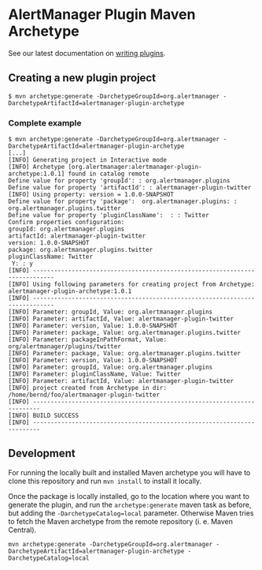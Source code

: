 AlertManager Plugin Maven Archetype
==============================

See our latest documentation on [writing plugins](http://docs.alertmanager.org/en/latest/pages/plugins.html).

## Creating a new plugin project

```
$ mvn archetype:generate -DarchetypeGroupId=org.alertmanager -DarchetypeArtifactId=alertmanager-plugin-archetype
```

### Complete example

```
$ mvn archetype:generate -DarchetypeGroupId=org.alertmanager -DarchetypeArtifactId=alertmanager-plugin-archetype
[...]
[INFO] Generating project in Interactive mode
[INFO] Archetype [org.alertmanager:alertmanager-plugin-archetype:1.0.1] found in catalog remote
Define value for property 'groupId': : org.alertmanager.plugins
Define value for property 'artifactId': : alertmanager-plugin-twitter
[INFO] Using property: version = 1.0.0-SNAPSHOT
Define value for property 'package':  org.alertmanager.plugins: : org.alertmanager.plugins.twitter
Define value for property 'pluginClassName':  : : Twitter
Confirm properties configuration:
groupId: org.alertmanager.plugins
artifactId: alertmanager-plugin-twitter
version: 1.0.0-SNAPSHOT
package: org.alertmanager.plugins.twitter
pluginClassName: Twitter
 Y: : y
[INFO] ----------------------------------------------------------------------------
[INFO] Using following parameters for creating project from Archetype: alertmanager-plugin-archetype:1.0.1
[INFO] ----------------------------------------------------------------------------
[INFO] Parameter: groupId, Value: org.alertmanager.plugins
[INFO] Parameter: artifactId, Value: alertmanager-plugin-twitter
[INFO] Parameter: version, Value: 1.0.0-SNAPSHOT
[INFO] Parameter: package, Value: org.alertmanager.plugins.twitter
[INFO] Parameter: packageInPathFormat, Value: org/alertmanager/plugins/twitter
[INFO] Parameter: package, Value: org.alertmanager.plugins.twitter
[INFO] Parameter: version, Value: 1.0.0-SNAPSHOT
[INFO] Parameter: groupId, Value: org.alertmanager.plugins
[INFO] Parameter: pluginClassName, Value: Twitter
[INFO] Parameter: artifactId, Value: alertmanager-plugin-twitter
[INFO] project created from Archetype in dir: /home/bernd/foo/alertmanager-plugin-twitter
[INFO] ------------------------------------------------------------------------
[INFO] BUILD SUCCESS
[INFO] ------------------------------------------------------------------------

```

## Development

For running the locally built and installed Maven archetype you will have to clone this repository and
run `mvn install` to install it locally.

Once the package is locally installed, go to the location where you want to generate the plugin, and
run the `archetype:generate` maven task as before, but adding the `-DarchetypeCatalog=local` parameter.
Otherwise Maven tries to fetch the Maven archetype from the remote repository (i. e. Maven Central).

```
mvn archetype:generate -DarchetypeGroupId=org.alertmanager -DarchetypeArtifactId=alertmanager-plugin-archetype -DarchetypeCatalog=local
```
